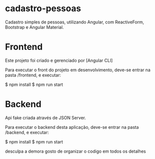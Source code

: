 # cadastro-pessoas
Cadastro simples de pessoas, utilizando Angular, com ReactiveForm, Bootstrap e Angular Material.

# Frontend

Este projeto foi criado e gerenciado por [Angular CLI]

Para executar o front do projeto em desenvolvimento, deve-se entrar na pasta /frontend, e executar:

$ npm install
$ npm run start


# Backend

Api fake criada através de JSON Server.

Para executar o backend desta aplicação, deve-se entrar na pasta /backend, e executar:

$ npm install
$ npm run start




desculpa a demora gosto de organizar o codigo em todos os detalhes
